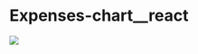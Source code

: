# Expenses-chart__react

<img src="https://user-images.githubusercontent.com/84049077/163087676-fa980a1a-b648-4da5-89a2-e7299635ab26.gif"/>

